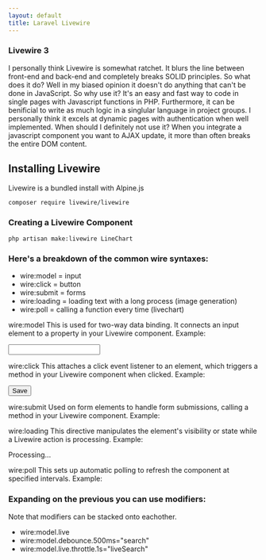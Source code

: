 ```yaml
---
layout: default
title: Laravel Livewire
---
```


<h3>Livewire 3</h3>
<p>I personally think Livewire is somewhat ratchet. It blurs the line between front-end and back-end and completely breaks SOLID principles. So what does it do? Well in my biased opinion it doesn't do anything that can't be done in JavaScript. So why use it? It's an easy and fast way to code in single pages with Javascript functions in PHP. Furthermore, it can be benificial to write as much logic in a singlular language in project groups. I personally think it excels at dynamic pages with authentication when well implemented. When should I definitely not use it? When you integrate a javascript component you want to AJAX update, it more than often breaks the entire DOM content.</p>

<h2>Installing Livewire</h2>
<p>Livewire is a bundled install with Alpine.js</p>
<div class="codesnippet-wrapper">
  <div class="line-numbers">
</div>
<pre class="codesnippet"><code>composer require livewire/livewire</code></pre></div>

<h3>Creating a Livewire Component</h3>
<div class="codesnippet-wrapper">
  <div class="line-numbers">
</div>
<pre class="codesnippet"><code>php artisan make:livewire LineChart</code></pre></div>

<h3>Here's a breakdown of the common wire syntaxes:</h3>
<ul>
  <li>wire:model = input</li>
  <li>wire:click = button</li>
  <li>wire:submit = forms</li>
  <li>wire:loading = loading text with a long process (image generation)</li>
  <li>wire:poll = calling a function every time (livechart)</li>
</ul>


<p>wire:model
This is used for two-way data binding. It connects an input element to a property in your Livewire component.
Example:</p> <input type="text" wire:model="name">

<p>wire:click
This attaches a click event listener to an element, which triggers a method in your Livewire component when clicked.
Example:</p> <button wire:click="save">Save</button>

<p>wire:submit
Used on form elements to handle form submissions, calling a method in your Livewire component.
Example:</p> <form wire:submit="handleSubmit">

<p>wire:loading
This directive manipulates the element's visibility or state while a Livewire action is processing.
Example:</p> <div wire:loading>Processing...</div>

<p>wire:poll
This sets up automatic polling to refresh the component at specified intervals.
Example:</p> <div wire:poll.5s="refreshData">


<h3>Expanding on the previous you can use modifiers:</h3>
<p>Note that modifiers can be stacked onto eachother.</p>
<ul>
  <li>wire:model.live</li>
  <li>wire:model.debounce.500ms="search"</li>
  <li>wire:model.live.throttle.1s="liveSearch"</li>
</ul>
